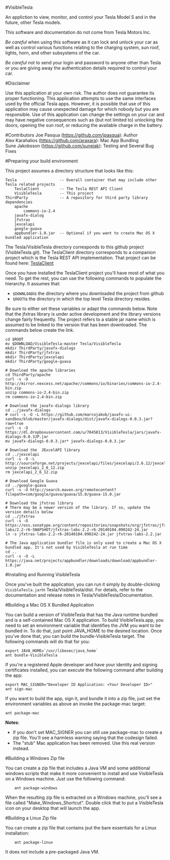#VisibleTesla

An appliction to view, monitor, and control your Tesla Model S and in the future, other Tesla models.

This software and documentation do not come from Tesla Motors Inc.

*Be careful* when using this software as it can lock and unlock your car as well as control various functions relating to the charging system, sun roof, lights, horn, and other subsystems of the car.

*Be careful* not to send your login and password to anyone other than Tesla or you are giving away the authentication details required to control your car.

#Disclaimer

Use this application at your own risk. The author does not guarantee its proper functioning. This application attempts to use the same interfaces used by the official Tesla apps. However, it is possible that use of this application may cause unexpected damage for which nobody but you are responsible. Use of this application can change the settings on your car and may have negative consequences such as (but not limited to) unlocking the doors, opening the sun roof, or reducing the available charge in the battery.

#Contributors
Joe Pasqua (https://github.com/jpasqua): Author  
Alex Karahalios (https://github.com/araxara): Mac App Bundling  
Sune Jakobsson (https://github.com/sunejak): Testing and Several Bug Fixes

#Preparing your build environment

This project assumes a directory structure that looks like this:

	Tesla					-- Overall container that may include other Tesla related projects
		TeslaClient   		-- The Tesla REST API Client
		VisibleTesla		-- This project
	ThirdParty				-- A repository for third party library dependencies
		apache
			commons-io-2.4
		javafx-dialog
		jfxtras
		jexcelapi
		google-guava
		appbundler-1.0.jar	-- Optional if you want to create Mac OS X bundled application

The Tesla/VisibleTesla directory corresponds to this github project (VisibleTesla.git). The TeslaClient directory corresponds to a companion project which is the Tesla REST API implementation. That project can be found here:
[TeslaClient](https://github.com/jpasqua/TeslaClient.git)

Once you have installed the TeslaClient project you'll have most of what you need. To get the rest, you can use the following commands to populate the hierarchy. It assumes that:

+ <code>$DOWNLOAD</code>is the directory where you downloaded the project from github
+ <code>$ROOT</code>is the directory in which the top level Tesla directory resides.

Be sure to either set these variables or adapt the commands below. Note that the jfxtras library is under active development and the library versions change fairly frequently. The project refers to a stable jar name which is assumed to be linked to the version that has been downloaded. The commands below create the link.

	cd $ROOT
	mv $DOWNLOAD/VisibleTesla-master Tesla/VisibleTesla
	mkdir ThirdParty/javafx-dialogs
	mkdir ThirdParty/jfxtras
	mkdir ThirdParty/jexcelapi
	mkdir ThirdParty/google-guava

	# Download the apache libraries
	cd ThirdParty/apache
	curl -s -O http://mirror.nexcess.net/apache//commons/io/binaries/commons-io-2.4-bin.zip
	unzip commons-io-2.4-bin.zip
	rm commons-io-2.4-bin.zip

	# Download the javafx-dialogs library
	cd ../javafx-dialogs
	# curl -s -O -L https://github.com/marcojakob/javafx-ui-sandbox/blob/master/javafx-dialogs/dist/javafx-dialogs-0.0.3.jar?raw=true
	curl -s -O https://dl.dropboxusercontent.com/u/7045813/VisibleTesla/jars/javafx-dialogs-0.0.3JP.jar
	mv javafx-dialogs-0.0.3.jar* javafx-dialogs-0.0.3.jar

	# Download the  JExcelAPI library
	cd ../jexcelapi
	curl -s -O -L http://sourceforge.net/projects/jexcelapi/files/jexcelapi/2.6.12/jexcelapi_2_6_12.zip
	unzip jexcelapi_2_6_12.zip
	rm jexcelapi_2_6_12.zip

	# Download Google Guava
	cd ../google-guava
	curl -s -O http://search.maven.org/remotecontent?filepath=com/google/guava/guava/15.0/guava-15.0.jar

	# Download the jfxtras library
	# There may be a newer version of the library. If so, update the version details below
	cd ../jfxtras
	curl -s -O https://oss.sonatype.org/content/repositories/snapshots/org/jfxtras/jfxtras-labs/2.2-r6-SNAPSHOT/jfxtras-labs-2.2-r6-20140104.090242-24.jar
    ln -s jfxtras-labs-2.2-r6-20140104.090242-24.jar jfxtras-labs-2.2.jar

	# The Java application bundler file is only used to create a Mac OS X bundled app. It's not used by VisibleTesla at run time
	cd ..
	curl -s -O -L https://java.net/projects/appbundler/downloads/download/appbundler-1.0.jar


#Installing and Running VisibleTesla

Once you've built the application, you can run it simply by double-clicking <code>VisibleTesla.jar</code>in Tesla/VisibleTesla/dist. For details, refer to the documentation and release notes in Tesla/VisibleTesla/Documentation.

#Building a Mac OS X Bundled Application

You can build a version of VisibleTesla that has the Java runtime bundled and is a self-contained Mac OS X application. To build VisibleTesla.app, you need to set an environment variable that identifies the JVM you want to be bundled in. To do that, just point JAVA_HOME to the desired location. Once you've done that, you can build the bundle-VisibleTesla target. The following commands will do that for you:

	export JAVA_HOME=`/usr/libexec/java_home`
	ant bundle-VisibleTesla

If you're a registered Apple developer and have your identity and signing certificates installed, you can execute the following command after building the app:

	export MAC_SIGNER="Developer ID Application: <Your Developer ID>" 
	ant sign-mac

If you want to build the app, sign it, and bundle it into a zip file, just set the environment variables as above an invoke the package-mac target:

	ant package-mac
	
**Notes**:
+ If you don't set MAC_SIGNER you can still use package-mac to create a zip file. You'll see a harmless warning saying that the codesign failed.   
+ The "stub" Mac application has been removed. Use this real version instead.

#Building a Windows Zip file

You can create a zip file that includes a Java VM and some additional windows scripts that make it more convenient to install and use VisibleTesla on a Windows machine. Just use the following command:

		ant package-windows

When the resulting zip file is extracted on a Windows machine, you'll see a file called "Make_Windows_Shortcut". Double click that to put a VisibleTesla icon on your desktop that will launch the app.


#Building a Linux Zip file

You can create a zip file that contains jsut the bare essentials for a Linux installation:

		ant package-linux

It does *not* include a pre-packaged Java VM.



